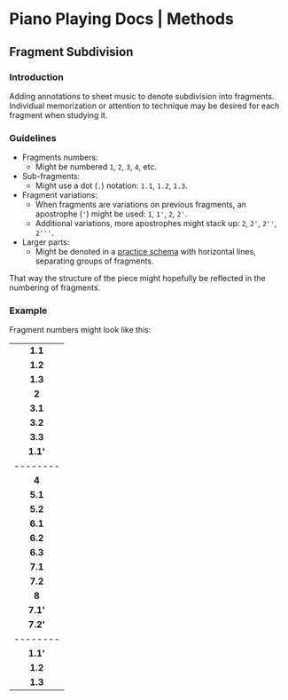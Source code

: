 Piano Playing Docs | Methods
============================

Fragment Subdivision
--------------------

### Introduction

Adding annotations to sheet music to denote subdivision into fragments. Individual memorization or attention to technique may be desired for each fragment when studying it.

### Guidelines

- Fragments numbers:
    - Might be numbered `1`, `2`, `3`, `4`, etc.
- Sub-fragments:
    - Might use a dot (`.`) notation: `1.1`, `1.2`, `1.3`.
- Fragment variations:
    - When fragments are variations on previous fragments, an apostrophe (`'`) might be used: `1`, `1'`, `2`, `2'`.
    - Additional variations, more apostrophes might stack up: `2`, `2'`, `2''`, `2'''`.
- Larger parts:
    - Might be denoted in a [practice schema](practice-schema.md) with horizontal lines, separating groups of fragments.

That way the structure of the piece might hopefully be reflected in the numbering of fragments.

### Example

Fragment numbers might look like this:

|          |
|:--------:|
| __1.1__  |
| __1.2__  |
| __1.3__  |
| __2__    |
| __3.1__  |
| __3.2__  |
| __3.3__  |
| __1.1'__ |
| -------- |
| __4__    |
| __5.1__  |
| __5.2__  |
| __6.1__  |
| __6.2__  |
| __6.3__  |
| __7.1__  |
| __7.2__  |
| __8__    |
| __7.1'__ |
| __7.2'__ |
| -------- |
| __1.1'__ |
| __1.2__  |
| __1.3__  |
